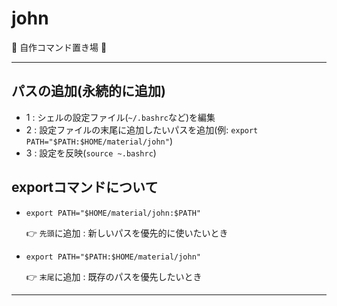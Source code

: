 # john

:dog: 自作コマンド置き場 :dog:

---

## パスの追加(永続的に追加)

- 1 : シェルの設定ファイル(`~/.bashrc`など)を編集
- 2 : 設定ファイルの末尾に追加したいパスを追加(例: `export PATH="$PATH:$HOME/material/john"`)
- 3 : 設定を反映(`source ~.bashrc`)

## exportコマンドについて

- `export PATH="$HOME/material/john:$PATH"`

  :point_right: `先頭`に追加 : 新しいパスを優先的に使いたいとき

- `export PATH="$PATH:$HOME/material/john"`

  :point_right: `末尾`に追加 : 既存のパスを優先したいとき

---

